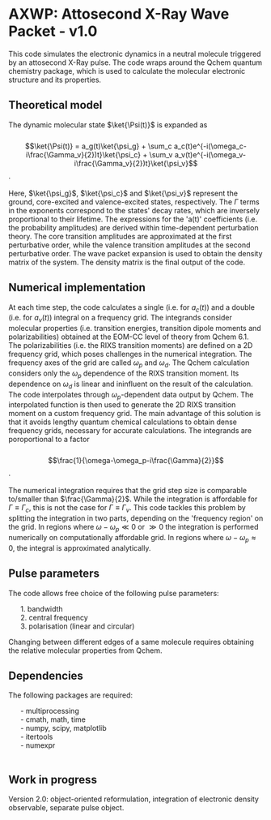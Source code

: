 # AXWP: Attosecond X-Ray Wave Packet - v1.0
This code simulates the electronic dynamics in a neutral molecule triggered by an attosecond X-Ray pulse. The code wraps around the Qchem quantum chemistry package, which is used to calculate the molecular electronic structure and its properties.

## Theoretical model

The dynamic molecular state $\ket{\Psi(t)}$ is expanded as
<br><br>
$$\ket{\Psi(t)} = a_g(t)\ket{\psi_g} + \sum_c a_c(t)e^{-i(\omega_c-i\frac{\Gamma_v}{2})t}\ket{\psi_c} + \sum_v a_v(t)e^{-i(\omega_v-i\frac{\Gamma_v}{2})t}\ket{\psi_v}$$.
<br><br>
Here, $\ket{\psi_g}$, $\ket{\psi_c}$ and $\ket{\psi_v}$ represent the ground, core-excited and valence-excited states, respectively. The $\Gamma$ terms in the exponents correspond to the states' decay rates, which are inversely proportional to their lifetime. The expressions for the 'a(t)' coefficients (i.e. the probability amplitudes) are derived within time-dependent perturbation theory. The core transition amplitudes are approximated at the first perturbative order, while the valence transition amplitudes at the second perturbative order. The wave packet expansion is used to obtain the density matrix of the system. The density matrix is the final output of the code.

## Numerical implementation 

At each time step, the code calculates a single (i.e. for $a_c(t)$) and a double (i.e. for $a_v(t)$) integral on a frequency grid. The integrands consider molecular properties (i.e. transition energies, transition dipole moments and polarizabilities) obtained at the EOM-CC level of theory from Qchem 6.1. The polarizabilities (i.e. the RIXS transition moments) are defined on a 2D frequency grid, which poses challenges in the numerical integration. The frequency axes of the grid are called $\omega_p$ and $\omega_d$. The Qchem calculation considers only the $\omega_p$ dependence of the RIXS transition moment. Its dependence on $\omega_d$ is linear and ininfluent on the result of the calculation. The code interpolates through $\omega_p$-dependent data output by Qchem. The interpolated function is then used to generate the 2D RIXS transition moment on a custom frequency grid. The main advantage of this solution is that it avoids lengthy quantum chemical calculations to obtain dense frequency grids, necessary for accurate calculations. The integrands are poroportional to a factor
<br><br>
$$\frac{1}{\omega-\omega_p-i\frac{\Gamma}{2}}$$.
<br><br>
The numerical integration requires that the grid step size is comparable to/smaller than $\frac{\Gamma}{2}$. While the integration is affordable for $\Gamma\equiv\Gamma_c$, this is not the case for $\Gamma\equiv\Gamma_v$. This code tackles this problem by splitting the integration in two parts, depending on the 'frequency region' on the grid. In regions where $\omega-\omega_p\ll 0$ or $\gg 0$ the integration is performed numerically on computationally affordable grid. In regions where $\omega-\omega_p\approx 0$, the integral is approximated analytically.

## Pulse parameters

The code allows free choice of the following pulse parameters:
<ol>
  1. bandwidth<br>
  2. central frequency<br>
  3. polarisation (linear and circular)
</ol>
Changing between different edges of a same molecule requires obtaining the relative molecular properties from Qchem.

## Dependencies

The following packages are required: 
<ol>
  - multiprocessing<br>
  - cmath, math, time<br>
  - numpy, scipy, matplotlib<br>
  - itertools<br>
  - numexpr<br><br>
</ol>

## Work in progress

Version 2.0: object-oriented reformulation, integration of electronic density observable, separate pulse object.
